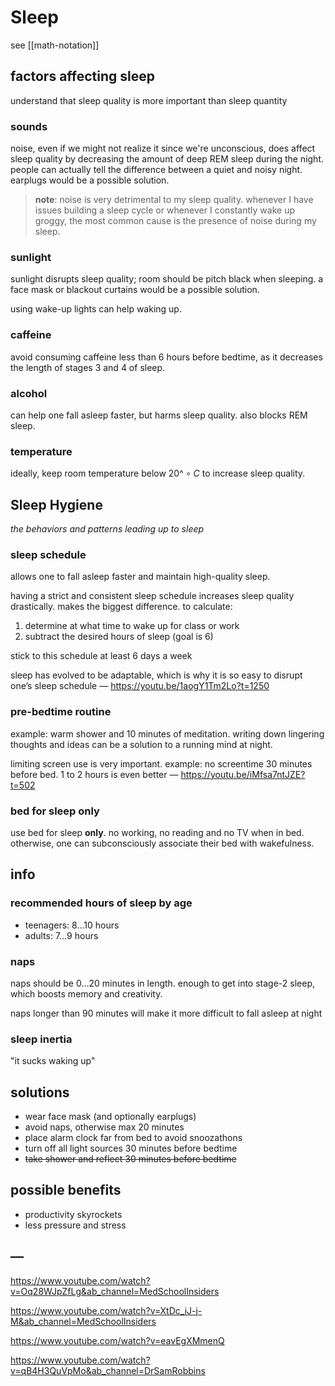 # Sleep

see [[math-notation]]

## factors affecting sleep

understand that sleep quality is more important than sleep quantity

### sounds

noise, even if we might not realize it since we're unconscious, does affect sleep quality by decreasing the amount of deep REM sleep during the night. people can actually tell the difference between a quiet and noisy night. earplugs would be a possible solution.

> **note**: noise is very detrimental to my sleep quality. whenever I have issues building a sleep cycle or whenever I constantly wake up groggy, the most common cause is the presence of noise during my sleep.

### sunlight

sunlight disrupts sleep quality; room should be pitch black when sleeping. a face mask or blackout curtains would be a possible solution.

using wake-up lights can help waking up.

### caffeine

avoid consuming caffeine less than 6 hours before bedtime, as it decreases the length of stages 3 and 4 of sleep.

### alcohol

can help one fall asleep faster, but harms sleep quality. also blocks REM sleep.

### temperature

ideally, keep room temperature below $20\^\circ C$ to increase sleep quality.

## Sleep Hygiene

_the behaviors and patterns leading up to sleep_

### sleep schedule

allows one to fall asleep faster and maintain high-quality sleep.

having a strict and consistent sleep schedule increases sleep quality drastically. makes the biggest difference. to calculate:

1. determine at what time to wake up for class or work
2. subtract the desired hours of sleep (goal is 6)

stick to this schedule at least 6 days a week

sleep has evolved to be adaptable, which is why it is so easy to disrupt one’s sleep schedule &mdash; <https://youtu.be/1aogY1Tm2Lo?t=1250>

### pre-bedtime routine

example: warm shower and 10 minutes of meditation. writing down lingering thoughts and ideas can be a solution to a running mind at night.

limiting screen use is very important. example: no screentime 30 minutes before bed. 1 to 2 hours is even better &mdash; <https://youtu.be/iMfsa7ntJZE?t=502>

### bed for sleep only

use bed for sleep **only**. no working, no reading and no TV when in bed. otherwise, one can subconsciously associate their bed with wakefulness.

## info

### recommended hours of sleep by age

- teenagers: $8 \dots 10$ hours
- adults: $7 \dots 9$ hours

### naps

naps should be $0 \dots 20$ minutes in length. enough to get into stage-2 sleep, which boosts memory and creativity.

naps longer than $90$ minutes will make it more difficult to fall asleep at night

### sleep inertia

"it sucks waking up"

## solutions

- wear face mask (and optionally earplugs)
- avoid naps, otherwise max 20 minutes
- place alarm clock far from bed to avoid snoozathons
- turn off all light sources $30$ minutes before bedtime
- ~~take shower and reflect $30$ minutes before bedtime~~

## possible benefits

- productivity skyrockets
- less pressure and stress

## &mdash;

<https://www.youtube.com/watch?v=Oq28WJpZfLg&ab_channel=MedSchoolInsiders>

<https://www.youtube.com/watch?v=XtDc_iJ-j-M&ab_channel=MedSchoolInsiders>

<https://www.youtube.com/watch?v=eavEgXMmenQ>

<https://www.youtube.com/watch?v=qB4H3QuVpMo&ab_channel=DrSamRobbins>
